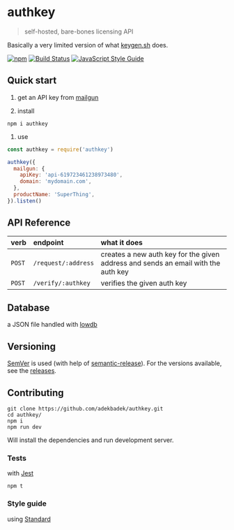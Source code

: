 # authkey
> self-hosted, bare-bones licensing API

Basically a very limited version of what [keygen.sh](https://keygen.sh/) does.

[![npm](https://img.shields.io/npm/v/authkey.svg)](https://www.npmjs.com/package/authkey)
[![Build Status](https://travis-ci.org/adekbadek/authkey.svg?branch=master)](https://travis-ci.org/adekbadek/authkey)
[![JavaScript Style Guide](https://img.shields.io/badge/code_style-standard-brightgreen.svg)](https://standardjs.com)

## Quick start

1. get an API key from [mailgun](https://www.mailgun.com/)

1. install

  ```shell
  npm i authkey
  ```

1. use

  ```javascript
  const authkey = require('authkey')

  authkey({
    mailgun: {
      apiKey: 'api-619723461238973480',
      domain: 'mydomain.com',
    },
    productName: 'SuperThing',
  }).listen()
  ```

## API Reference

| verb | endpoint       | what it does     |
| :------------- | :------------- | :------------- |
| `POST` | `/request/:address` | creates a new auth key for the given address and sends an email with the auth key |
| `POST` | `/verify/:authkey` | verifies the given auth key |

## Database

a JSON file handled with [lowdb](https://github.com/typicode/lowdb)

## Versioning

[SemVer](http://semver.org/) is used (with help of [semantic-release](https://github.com/semantic-release/semantic-release)).
For the versions available, see the [releases](/releases).

## Contributing

```shell
git clone https://github.com/adekbadek/authkey.git
cd authkey/
npm i
npm run dev
```

Will install the dependencies and run development server.

### Tests

with [Jest](https://facebook.github.io/jest/)

```shell
npm t
```

### Style guide

using [Standard](https://standardjs.com/)
